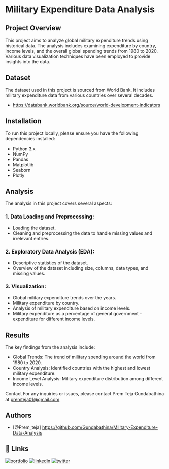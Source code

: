 # Military Expenditure Data Analysis

## Project Overview

This project aims to analyze global military expenditure trends using historical data. The analysis includes examining expenditure by country, income levels, and the overall global spending trends from 1980 to 2020. Various data visualization techniques have been employed to provide insights into the data.
## Dataset
The dataset used in this project is sourced from World Bank. It includes military expenditure data from various countries over several decades.
- https://databank.worldbank.org/source/world-development-indicators


## Installation
To run this project locally, please ensure you have the following dependencies installed:

- Python 3.x
- NumPy
- Pandas
- Matplotlib
- Seaborn
- Plotly

## Analysis
The analysis in this project covers several aspects:

### 1. Data Loading and Preprocessing:

- Loading the dataset.
- Cleaning and preprocessing the data to handle missing values and irrelevant entries.
### 2. Exploratory Data Analysis (EDA):

- Descriptive statistics of the dataset.
- Overview of the dataset including size, columns, data types, and missing values.
### 3. Visualization:

- Global military expenditure trends over the years.
- Military expenditure by country.
- Analysis of military expenditure based on income levels.
- Military expenditure as a percentage of general government - expenditure for different income levels.

## Results
The key findings from the analysis include:

- Global Trends: The trend of military spending around the world from 1980 to 2020.
- Country Analysis: Identified countries with the highest and lowest military expenditure.
- Income Level Analysis: Military expenditure distribution among different income levels.

Contact
For any inquiries or issues, please contact Prem Teja Gundabathina at premteja01@gmail.com




























## Authors

- [@Prem_teja] 
https://github.com/Gundabathina/Military-Expenditure-Data-Analysis
## 🔗 Links
[![portfolio](https://img.shields.io/badge/my_portfolio-000?style=for-the-badge&logo=ko-fi&logoColor=white)](https://katherineoelsner.com/)
[![linkedin](https://img.shields.io/badge/linkedin-0A66C2?style=for-the-badge&logo=linkedin&logoColor=white)](https://www.linkedin.com/in/prem-teja-21856a28b)
[![twitter](https://img.shields.io/badge/twitter-1DA1F2?style=for-the-badge&logo=twitter&logoColor=white)](https://twitter.com/)

